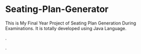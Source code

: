 # Seating-Plan-Generator

This is My Final Year Project of Seating Plan Generation During Examinations. It is totally developed using Java Language.



















































.




































































































































































































































































































































































































































































































.






































